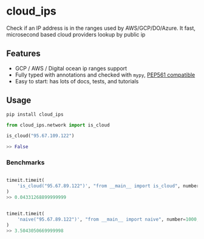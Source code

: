 # cloud_ips

Check if an IP address is in the ranges used by AWS/GCP/DO/Azure. It fast, microsecond based cloud providers lookup by public ip

## Features

- GCP / AWS / Digital ocean ip ranges support
- Fully typed with annotations and checked with `mypy`, [PEP561 compatible](https://www.python.org/dev/peps/pep-0561/)
- Easy to start: has lots of docs, tests, and tutorials

## Usage

```shell
pip install cloud_ips
```

```python
from cloud_ips.network import is_cloud

is_cloud("95.67.109.122")

>> False
```

### Benchmarks

```python

timeit.timeit(
    'is_cloud("95.67.89.122")', "from __main__ import is_cloud", number=1000,
)
>> 0.04331268899999999


timeit.timeit(
    'naive("95.67.89.122")', "from __main__ import naive", number=1000,
)
>> 3.5043050669999998
```
